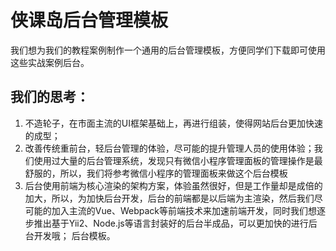 # 侠课岛后台管理模板
我们想为我们的教程案例制作一个通用的后台管理模板，方便同学们下载即可使用这些实战案例后台。
## 我们的思考：
1. 不造轮子，在市面主流的UI框架基础上，再进行组装，使得网站后台更加快速的成型；
2. 改善传统重前台，轻后台管理的体验，尽可能的提升管理人员的使用体验；我们使用过大量的后台管理系统，发现只有微信小程序管理面板的管理操作是最舒服的，所以，我们将参考微信小程序的管理面板来做这个后台模板
3. 后台使用前端为核心渲染的架构方案，体验虽然很好，但是工作量却是成倍的加大，所以，为加快后台开发，后台的前端都是以后端为主渲染，然后我们尽可能的加入主流的Vue、Webpack等前端技术来加速前端开发，同时我们想逐步推出基于Yii2、Node.js等语言封装好的后台半成品，可以更加快的进行后台开发哦；
后台模板。
